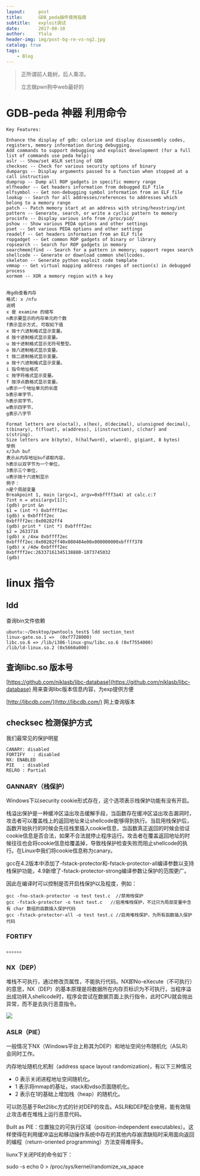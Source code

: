 ```yaml
---
layout:     post
title:      GDB_peda插件使用指南
subtitle:   exploit调试
date:       2017-08-10
author:     Ytala
header-img: img/post-bg-re-vs-ng2.jpg
catalog: true
tags:
    - Blog
---
```


> 正所谓前人栽树，后人乘凉。
> 
> 立志做pwn狗中web最好的
> 





# GDB-peda 神器 利用命令

    Key Features:
    
    Enhance the display of gdb: colorize and display disassembly codes, registers, memory information during debugging.
    Add commands to support debugging and exploit development (for a full list of commands use peda help):
    aslr -- Show/set ASLR setting of GDB
    checksec -- Check for various security options of binary
    dumpargs -- Display arguments passed to a function when stopped at a call instruction
    dumprop -- Dump all ROP gadgets in specific memory range
    elfheader -- Get headers information from debugged ELF file
    elfsymbol -- Get non-debugging symbol information from an ELF file
    lookup -- Search for all addresses/references to addresses which belong to a memory range
    patch -- Patch memory start at an address with string/hexstring/int
    pattern -- Generate, search, or write a cyclic pattern to memory
    procinfo -- Display various info from /proc/pid/
    pshow -- Show various PEDA options and other settings
    pset -- Set various PEDA options and other settings
    readelf -- Get headers information from an ELF file
    ropgadget -- Get common ROP gadgets of binary or library
    ropsearch -- Search for ROP gadgets in memory
    searchmem|find -- Search for a pattern in memory; support regex search
    shellcode -- Generate or download common shellcodes.
    skeleton -- Generate python exploit code template
    vmmap -- Get virtual mapping address ranges of section(s) in debugged process
    xormem -- XOR a memory region with a key


    用gdb查看内存
    格式: x /nfu
    说明
    x 是 examine 的缩写
    n表示要显示的内存单元的个数
    f表示显示方式, 可取如下值
    x 按十六进制格式显示变量。
    d 按十进制格式显示变量。
    u 按十进制格式显示无符号整型。
    o 按八进制格式显示变量。
    t 按二进制格式显示变量。
    a 按十六进制格式显示变量。
    i 指令地址格式
    c 按字符格式显示变量。
    f 按浮点数格式显示变量。
    u表示一个地址单元的长度
    b表示单字节，
    h表示双字节，
    w表示四字节，
    g表示八字节
    
    Format letters are o(octal), x(hex), d(decimal), u(unsigned decimal),
    t(binary), f(float), a(address), i(instruction), c(char) and s(string).
    Size letters are b(byte), h(halfword), w(word), g(giant, 8 bytes)
    举例
    x/3uh buf 
    表示从内存地址buf读取内容，
    h表示以双字节为一个单位，
    3表示三个单位，
    u表示按十六进制显示
    例子：
    n是个局部变量
    Breakpoint 1, main (argc=1, argv=0xbffff3a4) at calc.c:7
    7int n = atoi(argv[1]);
    (gdb) print &n
    $1 = (int *) 0xbffff2ec
    (gdb) x 0xbffff2ec
    0xbffff2ec:0x00282ff4
    (gdb) print * (int *) 0xbffff2ec
    $2 = 2633716
    (gdb) x /4xw 0xbffff2ec
    0xbffff2ec:0x00282ff40x080484e00x000000000xbffff378
    (gdb) x /4dw 0xbffff2ec
    0xbffff2ec:26337161345138880-1073745032
    (gdb)

    
    

# linux 指令


## ldd 

查询bin文件依赖

    ubuntu:~/Desktop/pwntools_test$ ldd section_test
    linux-gate.so.1 =>  (0xf7728000)
	libc.so.6 => /lib/i386-linux-gnu/libc.so.6 (0xf7554000)
	/lib/ld-linux.so.2 (0x5660a000)

## 查询libc.so 版本号


[https://github.com/niklasb/libc-database](https://github.com/niklasb/libc-database)  用来查询libc版本信息内容，为exp提供方便

[http://libcdb.com/](http://libcdb.com/)
网上查询版本


## checksec 检测保护方式

我们最常见的保护明星

    CANARY: disabled
    FORTIFY   : disabled
    NX: ENABLED
    PIE   : disabled
    RELRO : Partial
    


### GANNARY（栈保护）

Windows下以security cookie形式存在，这个选项表示栈保护功能有没有开启。

栈溢出保护是一种缓冲区溢出攻击缓解手段，当函数存在缓冲区溢出攻击漏洞时，攻击者可以覆盖栈上的返回地址来让shellcode能够得到执行。当启用栈保护后，函数开始执行的时候会先往栈里插入cookie信息，当函数真正返回的时候会验证cookie信息是否合法，如果不合法就停止程序运行。攻击者在覆盖返回地址的时候往往也会将cookie信息给覆盖掉，导致栈保护检查失败而阻止shellcode的执行。在Linux中我们将cookie信息称为canary。

gcc在4.2版本中添加了-fstack-protector和-fstack-protector-all编译参数以支持栈保护功能，4.9新增了-fstack-protector-strong编译参数让保护的范围更广。

因此在编译时可以控制是否开启栈保护以及程度，例如：

    gcc -fno-stack-protector -o test test.c  //禁用栈保护
    gcc -fstack-protector -o test test.c   //启用堆栈保护，不过只为局部变量中含有 char 数组的函数插入保护代码
    gcc -fstack-protector-all -o test test.c //启用堆栈保护，为所有函数插入保护代码

### FORTIFY 

。。。。。。

### NX（DEP）

堆栈不可执行，通过修改页属性，不能执行代码。NX即No-eXecute（不可执行）的意思，NX（DEP）的基本原理是将数据所在内存页标识为不可执行，当程序溢出成功转入shellcode时，程序会尝试在数据页面上执行指令，此时CPU就会抛出异常，而不是去执行恶意指令。

![](http://i.imgur.com/mwQwzQF.jpg)


### ASLR（PIE）

一般情况下NX（Windows平台上称其为DEP）和地址空间分布随机化（ASLR）会同时工作。

内存地址随机化机制（address space layout randomization)，有以下三种情况

- 0 表示关闭进程地址空间随机化。
- 1 表示将mmap的基址，stack和vdso页面随机化。
- 2 表示在1的基础上增加栈（heap）的随机化。

可以防范基于Ret2libc方式的针对DEP的攻击。ASLR和DEP配合使用，能有效阻止攻击者在堆栈上运行恶意代码。

Built as PIE：位置独立的可执行区域（position-independent executables）。这样使得在利用缓冲溢出和移动操作系统中存在的其他内存崩溃缺陷时采用面向返回的编程（return-oriented programming）方法变得难得多。

liunx下关闭PIE的命令如下：

sudo -s echo 0 > /proc/sys/kernel/randomize_va_space


